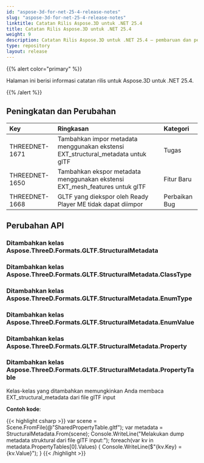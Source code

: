 ```yaml
---
id: "aspose-3d-for-net-25-4-release-notes"
slug: "aspose-3d-for-net-25-4-release-notes"
linktitle: Catatan Rilis Aspose.3D untuk .NET 25.4
title: Catatan Rilis Aspose.3D untuk .NET 25.4
weight: 9
description: Catatan Rilis Aspose.3D untuk .NET 25.4 – pembaruan dan perbaikan terbaru.
type: repository
layout: release
---
```


{{% alert color="primary" %}}

Halaman ini berisi informasi catatan rilis untuk Aspose.3D untuk .NET 25.4.

{{% /alert %}}
## **Peningkatan dan Perubahan**
|**Key**|**Ringkasan**|**Kategori**|
| :- | :- | :- |
| THREEDNET-1671 | Tambahkan impor metadata menggunakan ekstensi EXT\_structural\_metadata untuk glTF | Tugas |
| THREEDNET-1650 | Tambahkan ekspor metadata menggunakan ekstensi EXT\_mesh\_features untuk glTF | Fitur Baru |
| THREEDNET-1668 | GLTF yang diekspor oleh Ready Player ME tidak dapat diimpor | Perbaikan Bug |

## Perubahan API ##
### Ditambahkan kelas **Aspose.ThreeD.Formats.GLTF.StructuralMetadata**
### Ditambahkan kelas **Aspose.ThreeD.Formats.GLTF.StructuralMetadata.ClassType**
### Ditambahkan kelas **Aspose.ThreeD.Formats.GLTF.StructuralMetadata.EnumType**
### Ditambahkan kelas **Aspose.ThreeD.Formats.GLTF.StructuralMetadata.EnumValue**
### Ditambahkan kelas **Aspose.ThreeD.Formats.GLTF.StructuralMetadata.Property**
### Ditambahkan kelas **Aspose.ThreeD.Formats.GLTF.StructuralMetadata.PropertyTable**

Kelas-kelas yang ditambahkan memungkinkan Anda membaca EXT\_structural\_metadata dari file glTF input

**Contoh kode**:


{{< highlight csharp >}}
    var scene = Scene.FromFile(@"SharedPropertyTable.gltf");
    var metadata = StructuralMetadata.From(scene);
    Console.WriteLine("Melakukan dump metadata struktural dari file glTF input:");
    foreach(var kv in metadata.PropertyTables[0].Values)
    {
	Console.WriteLine($"{kv.Key} = {kv.Value}");
    }
{{< /highlight >}}